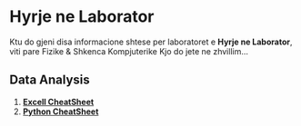 # Hyrje ne Laborator
Ktu do gjeni disa informacione shtese per laboratoret e **Hyrje ne Laborator**, viti pare Fizike &amp; Shkenca Kompjuterike
Kjo do jete ne zhvillim...

## Data Analysis
1. [**Excell CheatSheet**](https://www.customguide.com/cheat-sheet/excel-cheat-sheet.pdf)
2. [**Python CheatSheet**](https://www.pythoncheatsheet.org/cheatsheet/basics)
